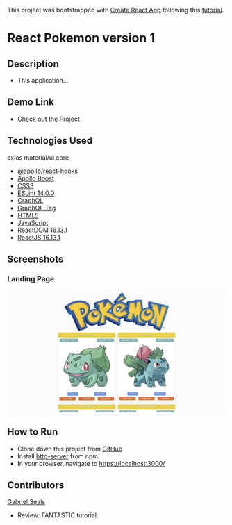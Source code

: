 This project was bootstrapped with [Create React App](https://github.com/facebook/create-react-app) following this [tutorial](https://youtu.be/VPVzx1ZOVuw).

# React Pokemon version 1

## Description

* This application...

## Demo Link

* Check out the Project

## Technologies Used

axios
material/ui core

* [@apollo/react-hooks](https://www.apollographql.com/docs/react/api/react-hooks/)
* [Apollo Boost](https://www.apollographql.com/docs/react/get-started/#apollo-boost)
* [CSS3](https://www.w3.org/Style/CSS/Overview.en.html)
* [ESLint 14.0.0](https://eslint.org/)
* [GraphQL](https://graphql.org/)
* [GraphQL-Tag](https://www.npmjs.com/package/graphql-tag)
* [HTML5](https://html.spec.whatwg.org/multipage/)
* [JavaScript](https://www.javascript.com/)
* [ReactDOM 16.13.1](https://www.npmjs.com/package/react-dom)
* [ReactJS 16.13.1](https://reactjs.org/docs/create-a-new-react-app.html)

## Screenshots

### Landing Page
![Landing Page](https://raw.githubusercontent.com/gseals/pokemon/master/screenshots/Landing%20Page.png)


## How to Run

* Clone down this project from [GitHub](https://github.com/gseals/pokemon)
* Install [http-server](https://www.npmjs.com/package/http-server) from npm.
* In your browser, navigate to [https://localhost:3000/](https://localhost:3000/)

## Contributors

[Gabriel Seals](https://github.com/gseals)

* Review: FANTASTIC tutorial.
